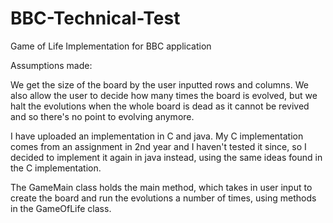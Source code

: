 # BBC-Technical-Test
Game of Life Implementation for BBC application

Assumptions made:

We get the size of the board by the user inputted rows and columns.
We also allow the user to decide how many times the board is evolved, but we halt the evolutions
when the whole board is dead as it cannot be revived and so there's no point to evolving anymore.

I have uploaded an implementation in C and java.
My C implementation comes from an assignment in 2nd year and I haven't tested it since, so I
decided to implement it again in java instead, using the same ideas found in the C implementation.

The GameMain class holds the main method, which takes in user input to create the board and run
the evolutions a number of times, using methods in the GameOfLife class.

